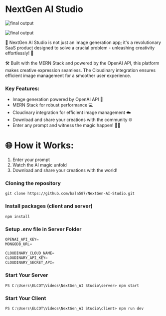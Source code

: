 # NextGen AI Studio       

![final output ](https://i.pinimg.com/originals/88/ea/7b/88ea7be0d41dc1a6cb0ab831bf9bd445.jpg)

![final output ](https://i.pinimg.com/originals/99/a4/fa/99a4faab6bf482889a01f8bc202c1396.jpg)

🎨 NextGen AI Studio is not just an image generation app; it's a revolutionary SaaS product designed to solve a crucial problem - unleashing creativity effortlessly! 🚀

🛠️ Built with the MERN Stack and powered by the OpenAI API, this platform makes creative expression seamless. The Cloudinary integration ensures efficient image management for a smoother user experience.

### Key Features:
- Image generation powered by OpenAI API 🤖
- MERN Stack for robust performance 💻
- Cloudinary integration for efficient image management ☁️
- Download and share your creations with the community 🌐
- Enter any prompt and witness the magic happen! 🎩✨

# 🌐 How it Works:

1. Enter your prompt
2. Watch the AI magic unfold
3. Download and share your creations with the world!

### Cloning the repository

```shell
git clone https://github.com/bala587/NextGen-AI-Studio.git
```

### Install packages (client and server)

```shell
npm install
```

### Setup .env file in Server Folder

```js
OPENAI_API_KEY=
MONGODB_URL=

CLOUDINARY_CLOUD_NAME=
CLOUDINARY_API_KEY=
CLOUDINARY_SECRET_API=
```
 ### Start Your Server

 ```shell
PS C:\Users\ELCOT\Videos\NextGen_AI Studio\server> npm start
```
### Start Your Client

``` shell
PS C:\Users\ELCOT\Videos\NextGen_AI Studio\client> npm run dev
```
  
